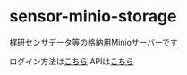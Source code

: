 # sensor-minio-storage

梶研センサデータ等の格納用Minioサーバーです

ログイン方法は[こちら](https://kjlb.esa.io/posts/5610)
APIは[こちら](https://kjlb.esa.io/posts/5621)
